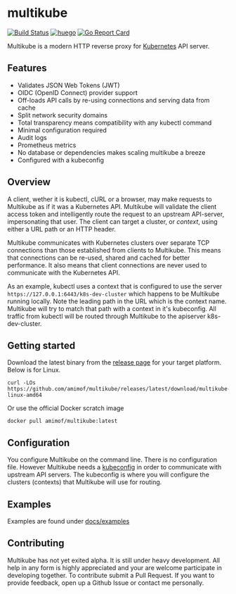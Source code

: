# multikube
[![Build Status](https://travis-ci.org/amimof/multikube.svg?branch=master)](https://travis-ci.org/amimof/multikube) [![huego](https://godoc.org/github.com/amimof/multikube?status.svg)](https://godoc.org/github.com/amimof/multikube) [![Go Report Card](https://goreportcard.com/badge/github.com/amimof/multikube)](https://goreportcard.com/report/github.com/amimof/multikube)

Multikube is a modern HTTP reverse proxy for [Kubernetes](http://kubernetes.io/) API server. 

## Features
* Validates JSON Web Tokens (JWT) 
* OIDC (OpenID Connect) provider support
* Off-loads API calls by re-using connections and serving data from cache
* Split network security domains
* Total transparency means compatibility with any kubectl command
* Minimal configuration required
* Audit logs 
* Prometheus metrics
* No database or dependencies makes scaling multikube a breeze 
* Configured with a kubeconfig

## Overview

A client, wether it is kubectl, cURL or a browser, may make requests to Multikube as if it was a Kubernetes API. Multikube will validate the client access token and intelligently route the request to an upstream API-server, impersonating that user. The client can target a cluster, or *context*, using either a URL path or an HTTP header. 

Multikube communicates with Kubernetes clusters over separate TCP connections than those established from clients to Multikube. This means that connections can be re-used, shared and cached for better performance. It also means that client connections are never used to communicate with the Kubernetes API. 

As an example, kubectl uses a context that is configured to use the server `https://127.0.0.1:6443/k8s-dev-cluster` which happens to be Multikube running locally. Note the leading path in the URL which is the context name. Multikube will try to match that path with a context in it's kubeconfig. All traffic from kubectl will be routed through Multikube to the apiserver k8s-dev-cluster. 

## Getting started

Download the latest binary from the [release page](https://github.com/amimof/multikube/releases) for your target platform. Below is for Linux.
```
curl -LOs https://github.com/amimof/multikube/releases/latest/download/multikube-linux-amd64
``` 

Or use the official Docker scratch image
```
docker pull amimof/multikube:latest
```

## Configuration

You configure Multikube on the command line. There is no configuration file. However Multikube needs a [kubeconfig](https://kubernetes.io/docs/concepts/configuration/organize-cluster-access-kubeconfig/) in order to communicate with upstream API servers. The kubeconfig is where you will configure the clusters (contexts) that Multikube will use for routing. 

## Examples

Examples are found under [docs/examples](https://github.com/amimof/multikube/blob/master/docs/examples)

## Contributing

Multikube has not yet exited alpha. It is still under heavy development. All help in any form is highly appreciated and your are welcome participate in developing together. To contribute submit a Pull Request. If you want to provide feedback, open up a Github Issue or contact me personally.